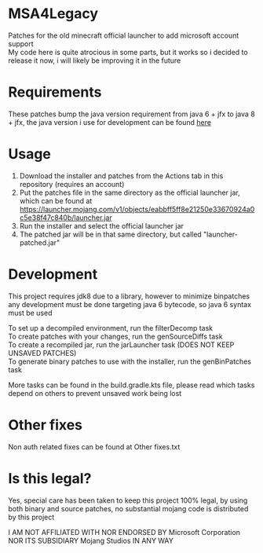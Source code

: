 # MSA4Legacy
Patches for the old minecraft official launcher to add microsoft account support  
My code here is quite atrocious in some parts, but it works so i decided to release it now, i will likely be improving it in the future  

# Requirements  

These patches bump the java version requirement from java 6 + jfx to java 8 + jfx, the java version i use for development can be found [here](https://cdn.azul.com/zulu/bin/zulu8.60.0.21-ca-fx-jdk8.0.322-linux_x64.tar.gz)  

# Usage  
1. Download the installer and patches from the Actions tab in this repository (requires an account)
2. Put the patches file in the same directory as the official launcher jar, which can be found at https://launcher.mojang.com/v1/objects/eabbff5ff8e21250e33670924a0c5e38f47c840b/launcher.jar  
3. Run the installer and select the official launcher jar  
4. The patched jar will be in that same directory, but called "launcher-patched.jar"

# Development  
This project requires jdk8 due to a library, however to minimize binpatches any development must be done targeting java 6 bytecode, so java 6 syntax must be used  

To set up a decompiled environment, run the filterDecomp task  
To create patches with your changes, run the genSourceDiffs task  
To create a recompiled jar, run the jarLauncher task (DOES NOT KEEP UNSAVED PATCHES)  
To generate binary patches to use with the installer, run the genBinPatches task  

More tasks can be found in the build.gradle.kts file, please read which tasks depend on others to prevent unsaved work being lost  

# Other fixes  
Non auth related fixes can be found at Other fixes.txt  

# Is this legal?  
Yes, special care has been taken to keep this project 100% legal, by using both binary and source patches, no substantial mojang code is distributed by this project

I AM NOT AFFILIATED WITH NOR ENDORSED BY Microsoft Corporation NOR ITS SUBSIDIARY Mojang Studios IN ANY WAY  
